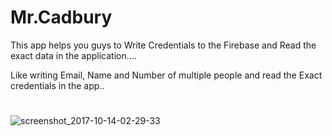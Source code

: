 # Mr.Cadbury

This app helps you guys to Write Credentials to the Firebase and Read the exact data in the application....

Like writing Email, Name and Number of multiple people and read the Exact credentials in the app..

#

![screenshot_2017-10-14-02-29-33](https://user-images.githubusercontent.com/23066967/31566929-77966360-b08a-11e7-99f0-a2e7916bcbdd.png)

